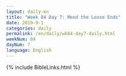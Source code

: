 ```yaml
---
layout: daily-en
title: "Week 84 Day 7: Mend the Loose Ends"
date: 2019-9-1 
categories: daily
permalink: /en/daily/wk84-day7-daily.html
weekNum: 84
dayNum: 7
language: English
---
```

{% include BibleLinks.html %} 
